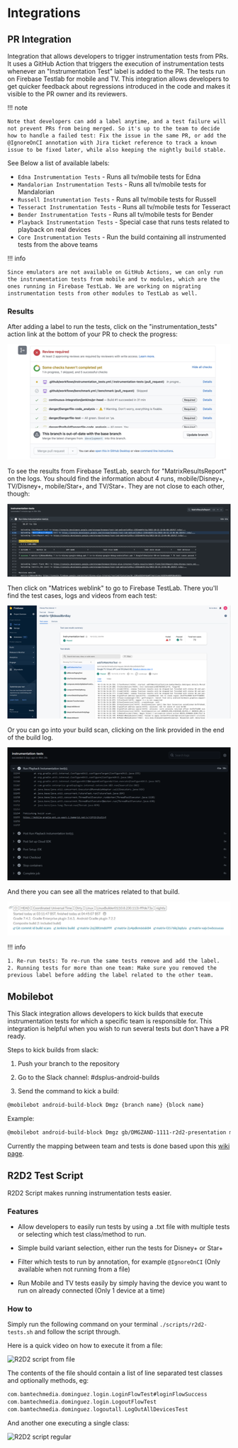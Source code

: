 # Integrations

## PR Integration

Integration that allows developers to trigger instrumentation tests from PRs. It uses a GitHub Action that triggers the execution of instrumentation tests whenever an "Instrumentation Test" label is added to the PR. The tests run on Firebase Testlab for mobile and TV.
This integration allows developers to get quicker feedback about regressions introduced in the code and makes it visible to the PR owner and its reviewers.

!!! note

    Note that developers can add a label anytime, and a test failure will not prevent PRs from being merged. So it's up to the team to decide how to handle a failed test: Fix the issue in the same PR, or add the @IgnoreOnCI annotation with Jira ticket reference to track a known issue to be fixed later, while also keeping the nightly build stable.

See Below a list of available labels:

* `Edna Instrumentation Tests` - Runs all tv/mobile tests for Edna
* `Mandalorian Instrumentation Tests` - Runs all tv/mobile tests for Mandalorian
* `Russell Instrumentation Tests` - Runs all tv/mobile tests for Russell
* `Tesseract Instrumentation Tests` - Runs all tv/mobile tests for Tesseract
* `Bender Instrumentation Tests` - Runs all tv/mobile tests for Bender
* `Playback Instrumentation Tests` - Special case that runs tests related to playback on real devices
* `Core Instrumentation Tests` - Run the build containing all instrumented tests from the above teams

!!! info

    Since emulators are not available on GitHub Actions, we can only run the instrumentation tests from mobile and tv modules, which are the ones running in Firebase TestLab. We are working on migrating instrumentation tests from other modules to TestLab as well.

### Results

After adding a label to run the tests, click on the "instrumentation_tests" action link at the bottom of your PR to check the progress:

![action link](images/action_links.jpg)

To see the results from Firebase TestLab, search for "MatrixResultsReport" on the logs. You should find the information about 4 runs, mobile/Disney+, TV/Disney+, mobile/Star+, and TV/Star+. They are not close to each other, though:

![matrix results](images/matrix_results.png)

Then click on "Matrices weblink" to go to Firebase TestLab. There you'll find the test cases, logs and videos from each test:

![firebase_testlab_results](images/firebase_testlab_results.png)

Or you can go into your build scan, clicking on the link provided in the end of the build log.

![build_scan_link](images/build_scan_link.png)

And there you can see all the matrices related to that build.

![build_scan_matrices](images/build_scan_matrices.png)

!!! info

    1. Re-run tests: To re-run the same tests remove and add the label.
    2. Running tests for more than one team: Make sure you removed the previous label before adding the label related to the other team.

## Mobilebot

This Slack integration allows developers to kick builds that execute instrumentation tests for which a specific team is responsible for. This integration is helpful when you wish to run several tests but don't have a PR ready.

Steps to kick builds from slack:

1. Push your branch to the repository

2. Go to the Slack channel: #dsplus-android-builds

3. Send the command to kick a build:

```bash
@mobilebot android-build-block Dmgz {branch name} {block name}
```

Example:

```bash
@mobilebot android-build-block Dmgz gb/DMGZAND-1111-r2d2-presentation mandalorian
```

Currently the mapping between team and tests is done based upon this [wiki page](https://wiki.disneystreaming.com/display/DMGZ/Android+Team+Structure).

## R2D2 Test Script

R2D2 Script makes running instrumentation tests easier.

### Features

* Allow developers to easily run tests by using a .txt file with multiple tests or selecting which test class/method to run.

* Simple build variant selection, either run the tests for Disney+ or Star+

* Filter which tests to run by annotation, for example `@IgnoreOnCI` (Only available when not running from a file)

* Run Mobile and TV tests easily by simply having the device you want to run on already connected (Only 1 device at a time)

### How to

Simply run the following command on your terminal `./scripts/r2d2-tests.sh` and follow the script through.

Here is a quick video on how to execute it from a file:

![R2D2 script from file](gifs/r2d2_script_from_file.gif)

The contents of the file should contain a list of line separated test classes and optionally methods, eg:

```kotlin
com.bamtechmedia.dominguez.login.LoginFlowTest#loginFlowSuccess
com.bamtechmedia.dominguez.login.LogoutFlowTest
com.bamtechmedia.dominguez.logoutall.LogOutAllDevicesTest
```

And another one executing a single class:

![R2D2 script regular](gifs/r2d2_script_regular.gif)
